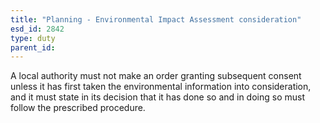 ```yaml
---
title: "Planning - Environmental Impact Assessment consideration"
esd_id: 2842
type: duty
parent_id:  
---
```


A local authority must not make an order granting subsequent consent unless it has first taken the environmental information into consideration, and it must state in its decision that it has done so and in doing so must follow the prescribed procedure.

